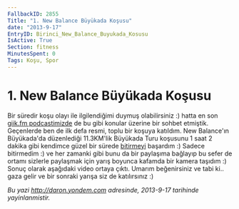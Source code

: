 ```yaml
---
FallbackID: 2855
Title: "1. New Balance Büyükada Koşusu"
date: "2013-9-17"
EntryID: Birinci_New_Balance_Buyukada_Kosusu
IsActive: True
Section: fitness
MinutesSpent: 0
Tags: Koşu, Spor
---
```

# 1. New Balance Büyükada Koşusu
Bir süredir koşu olayı ile ilgilendiğimi duymuş olabilirsiniz :) hatta
en son [giik.fm
podcastimizde](http://giik.fm/selcuk-yavuz-ile-yazilimcilarin-egilimleri-uzerine-soylesi/)
de bu gibi konular üzerine bir sohbet etmiştik. Geçenlerde ben de ilk
defa resmi, toplu bir koşuya katıldım. New Balance'ın Büyükada'da
düzenlediği 11.3KM'lik Büyükada Turu koşusunu 1 saat 2 dakika gibi
kendimce güzel bir sürede
[bitirmeyi](http://instagram.com/p/eRrl13EAHC/) başardım :) Sadece
bitirmedim :) ve her zamanki gibi bunu da bir paylaşıma bağlayıp bu
sefer de ortamı sizlerle paylaşmak için yarış boyunca kafamda bir kamera
taşıdım :) Sonuç olarak aşağıdaki video ortaya çıktı. Umarım
beğenirsiniz ve tabi ki.. gaza gelir ve bir sonraki yarışa siz de
katılırsınız :)




*Bu yazi http://daron.yondem.com adresinde, 2013-9-17 tarihinde yayinlanmistir.*
